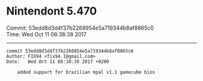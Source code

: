 # Nintendont 5.470
Commit: 53edd8d3d4f37b2268954e5a719344b8af8865c0  
Time: Wed Oct 11 08:38:38 2017   

-----

```
commit 53edd8d3d4f37b2268954e5a719344b8af8865c0
Author: FIX94 <fix94.1@gmail.com>
Date:   Wed Oct 11 08:38:38 2017 +0200

    added support for brazilian mpal v1.1 gamecube bios
```

